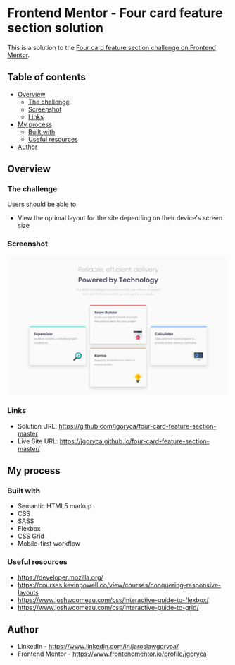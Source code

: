 # Frontend Mentor - Four card feature section solution

This is a solution to the [Four card feature section challenge on Frontend Mentor](https://www.frontendmentor.io/challenges/four-card-feature-section-weK1eFYK).
## Table of contents

- [Overview](#overview)
  - [The challenge](#the-challenge)
  - [Screenshot](#screenshot)
  - [Links](#links)
- [My process](#my-process)
  - [Built with](#built-with)
  - [Useful resources](#useful-resources)
- [Author](#author)

## Overview

### The challenge

Users should be able to:

- View the optimal layout for the site depending on their device's screen size

### Screenshot

![](screenshot.png)

### Links

- Solution URL: https://github.com/jgoryca/four-card-feature-section-master
- Live Site URL: https://jgoryca.github.io/four-card-feature-section-master/
## My process

### Built with

- Semantic HTML5 markup
- CSS
- SASS
- Flexbox
- CSS Grid
- Mobile-first workflow

### Useful resources

- https://developer.mozilla.org/
- https://courses.kevinpowell.co/view/courses/conquering-responsive-layouts
- https://www.joshwcomeau.com/css/interactive-guide-to-flexbox/
- https://www.joshwcomeau.com/css/interactive-guide-to-grid/


## Author

- LinkedIn - https://www.linkedin.com/in/jaroslawgoryca/
- Frontend Mentor - https://www.frontendmentor.io/profile/jgoryca
